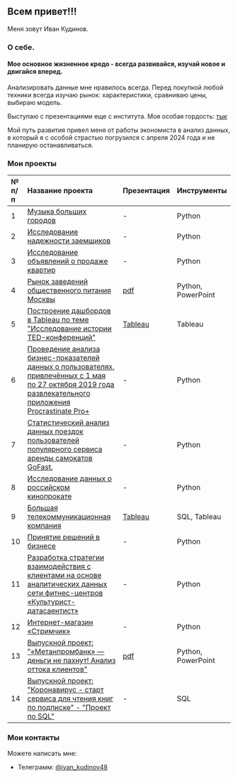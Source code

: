 ## Всем привет!!!
Меня зовут Иван Кудинов.

### О себе.

#### Мое основное жизненное кредо - всегда развивайся, изучай новое и двигайся вперед.

Анализировать данные мне нравилось всегда. Перед покупкой любой техники всегда изучаю  рынок: характеристики, сравниваю цены, выбираю модель.

Выступаю с презентациями еще с института. Моя особая гордость: [тык](https://github.com/ink48/IvanKudinov/blob/main/Euromysl.ipynb)

Мой путь развития привел меня от работы экономиста в анализ данных, в который я с особой страстью погрузился с апреля 2024 года и не планирую останавливаться.

### Мои проекты

| № п/п | Название проекта | Презентация | Инструменты |
| :---------------------- | :---------------------- | :---------------------- | :---------------------- |
| 1 | [Музыка больших городов](https://github.com/ink48/IvanKudinov/blob/main/S1_Muzika_bolchich%20gorodov.ipynb) | - | Python |
| 2 | [Исследование надежности заемщиков](https://github.com/ink48/IvanKudinov/blob/main/S2_Project_Issledovanie_nadeschnosti%20zaemschukov_git.ipynb) | - | Python |
| 3 | [Исследование объявлений о продаже квартир](https://github.com/ink48/IvanKudinov/blob/main/S3_Project_Issledovanie_objyvleniy_o_prodasche_kvartir_git.ipynb) | - | Python |
| 4 | [Рынок заведений общественного питания Москвы](https://github.com/ink48/IvanKudinov/blob/main/S5_Project_Riynok_zavedeniy_obschestvennogo%20pitaniy_Moskvi_git.ipynb) | [pdf](https://github.com/ink48/IvanKudinov/blob/main/S5_Proekt_Презентация.pdf) | Python, PowerPoint |
| 5 | [Построение дашбордов в Tableau по теме "Исследование истории TED-конференций"](https://github.com/ink48/IvanKudinov/blob/main/S6_Project_Tableau_git.ipynb) | [Tableau](https://public.tableau.com/views/Proekt_v3/TED-?:language=en-US&publish=yes&:sid=&:redirect=auth&:display_count=n&:origin=viz_share_link) | Tableau |
| 6 | [Проведение анализа бизнес-показателей данных о пользователях, привлечённых с 1 мая по 27 октября 2019 года развлекательного приложения Procrastinate Pro+](https://github.com/ink48/IvanKudinov/blob/main/S7_Project_Analiz_razvlekatelnogo_prilogheniy_Procrastinate_Pro%2B_git.ipynb) | - | Python |
| 7 | [Статистический анализ данных поездок пользователей популярного сервиса аренды самокатов GoFast.](https://github.com/ink48/IvanKudinov/blob/main/S9_Project_Stat_analiz_dannyich_servisa_arendi_samokatov_GoFast_git.ipynb) | - | Python |
| 8 | [Исследование данных о российском кинопрокате](https://github.com/ink48/IvanKudinov/blob/main/Sborniy_project_1_Rossiyskiy_kinoprokat_git.ipynb) | - | Python |
| 9 | [Большая телекоммуникационная компания]() | [Tableau](https://public.tableau.com/views/DA42_Kudinov_SbP2_V3/NPS_7?:language=en-US&:sid=&:redirect=auth&:display_count=n&:origin=viz_share_link) | SQL, Tableau |
| 10 | [Принятие решений в бизнесе](https://github.com/ink48/IvanKudinov/blob/main/S10_Project_Prinyatie_rescheniy_v_biznese_A_B_test_git.ipynb) | - | Python |
| 11 | [Разработка стратегии взаимодействия с клиентами на основе аналитических данных сети фитнес-центров «Культурист-датасаентист»](https://github.com/ink48/IvanKudinov/blob/main/S11_Project_Zal_Kulturyst_Datasaentist_git.ipynb) | - | Python |
| 12 | [Интернет-магазин «Стримчик»](https://github.com/ink48/IvanKudinov/blob/main/S12_Project_Internet_magazin_Strimchik_git.ipynb) | - | Python |
| 13 | [Выпускной проект: "«Метанпромбанк» — деньги не пахнут! Анализ оттока клиентов"](https://github.com/ink48/IvanKudinov/blob/main/Kudinov_Ivan_DA_42_Vipusknoi%20proekt_FINAL_Metanprombank_git.ipynb) | [pdf](https://github.com/ink48/IvanKudinov/blob/main/Kudinov_Ivan_DA_42_Vipusknoi%20proekt_Metanprombank.pdf) | Python, PowerPoint |
| 14 | [Выпускной проект: "Коронавирус - старт сервиса для чтения книг по подписке" - "Проект по SQL"](https://github.com/ink48/IvanKudinov/blob/main/Kudinov_Ivan_DA_42_Vipusknoi%20proekt_FINAL_SQL_Servis_chteniy_knig_git.ipynb) | - | SQL |

### Мои контакты
Можете написать мне:
- Телеграмм: [@ivan_kudinov48](https://t.me/ivan_kudinov48)

